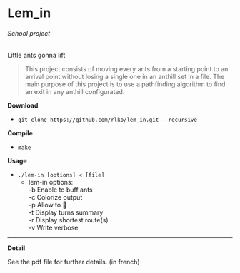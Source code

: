 Lem\_in
======

###### School project

Little ants gonna lift

> This project consists of moving every ants from a starting point to an arrival point without losing a single one in an anthill set in a file. The main purpose of this project is to use a pathfinding algorithm to find an exit in any anthill configurated.

**Download**
* `git clone https://github.com/rlko/lem_in.git --recursive`

**Compile**
* `make`

**Usage**
* `./lem-in [options] < [file]`
	* lem-in options:
<br /> -b   Enable to buff ants
<br /> -c   Colorize output
<br /> -p   Allow to 🍕
<br /> -t   Display turns summary
<br /> -r   Display shortest route(s)
<br /> -v   Write verbose

---

**Detail**

See the pdf file for further details. (in french)
